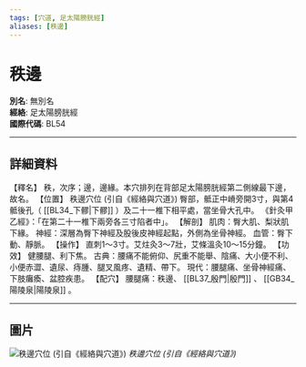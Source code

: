 ```yaml
---
tags: [穴道, 足太陽膀胱經]
aliases: [秩邊]
---
```


# 秩邊

**別名**: 無別名  
**經絡**: 足太陽膀胱經  
**國際代碼**: BL54  

---

## 詳細資料
【釋名】
秩，次序；邊，邊緣。本穴排列在背部足太陽膀胱經第二側線最下邊，故名。
【位置】
秩邊穴位 (引自《經絡與穴道》)
臀部，骶正中嵴旁開3寸，與第4骶後孔（ [[BL34_下髎|下髎]] ）及二十一椎下相平處，當坐骨大孔中。
《針灸甲乙經》：「在第二十一椎下兩旁各三寸陷者中」。
【解剖】
肌肉：臀大肌、梨狀肌下緣。
神經：深層為臀下神經及股後皮神經起點，外側為坐骨神經。
血管：臀下動、靜脈。
【操作】
直刺1～3寸。艾炷灸3～7壯，艾條溫灸10～15分鐘。
【功效】
健腰腿、利下焦。
古典：腰痛不能俯仰、尻重不能舉、陰痛、大小便不利、小便赤澀、遺尿、痔腫、腿叉風疼、遺精、帶下。
現代：腰腿痛、坐骨神經痛、下肢癱瘓、盆腔疾患。
【配穴】
腰腿痛：秩邊、 [[BL37_殷門|殷門]] 、 [[GB34_陽陵泉|陽陵泉]] 。

---

## 圖片
![秩邊穴位 (引自《經絡與穴道》)](https://yibian.hopto.org/pic/acu/norm/07/zhibian(j&a).jpg)
_秩邊穴位 (引自《經絡與穴道》)_

